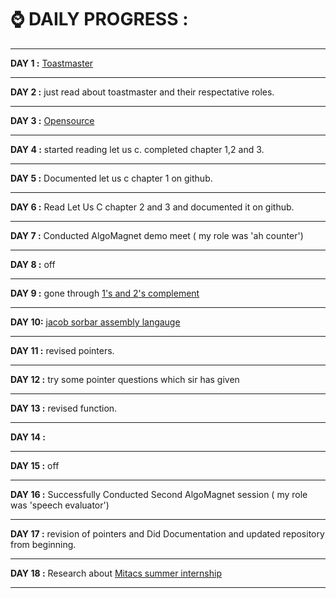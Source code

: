 # ⌚ DAILY PROGRESS :

--------------------------------------------------------------------------------------------------------------
**DAY 1 :** [Toastmaster](https://franticallyspeaking.com/toastmasters-executive-committee-roles-and-responsibilities)

----------------------------------------------------------------------------------------------------------------------

**DAY 2 :** just read about toastmaster and their respectative roles.

---------------------------------------------------------------------

**DAY 3 :** [Opensource](https://opensource.guide/)

---------------------------------------------------

**DAY 4 :** started reading let us c. completed chapter 1,2 and 3.

-----------------------------------------------------------------

**DAY 5 :** Documented let us c chapter 1 on github.

----------------------------------------------------

**DAY 6 :** Read Let Us C chapter 2 and 3 and documented it on github.

---------------------------------------------------------------------

**DAY 7 :** Conducted AlgoMagnet demo meet ( my role was 'ah counter')

-----------------------------------------------------------------------

**DAY 8 :** off

-----------------------------------------------------------------------

**DAY 9 :** gone through [1's and 2's complement](https://www.geeksforgeeks.org/1s-2s-complement-binary-number/)

-----------------------------------------------------------------------

**DAY 10:** [jacob sorbar assembly langauge](https://www.youtube.com/watch?v=iYRl50gtprA)

-----------------------------------------------------------------------

**DAY 11 :** revised pointers.

-----------------------------------------------------------------------

**DAY 12 :** try some pointer questions which sir has given

-----------------------------------------------------------------------

**DAY 13 :** revised function.

-----------------------------------------------------------------------

**DAY 14 :** 

-----------------------------------------------------------------------

**DAY 15 :** off

----------------------------------------------------------------------

**DAY 16 :** Successfully Conducted Second AlgoMagnet session ( my role was 'speech evaluator')

-----------------------------------------------------------------------

**DAY 17 :**  revision of  pointers and Did Documentation and updated repository from beginning.

-----------------------------------------------------------------------

**DAY 18 :** Research about [ Mitacs summer internship](https://www.mitacs.ca/en/programs/globalink/globalink-research-internship)

-----------------------------------------------------------------------------------------------------------------------------------














